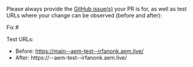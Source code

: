 Please always provide the [GitHub issue(s)](../issues) your PR is for, as well as test URLs where your change can be observed (before and after):

Fix #<gh-issue-id>

Test URLs:
- Before: https://main--aem-test--irfanonk.aem.live/
- After: https://<branch>--aem-test--irfanonk.aem.live/
